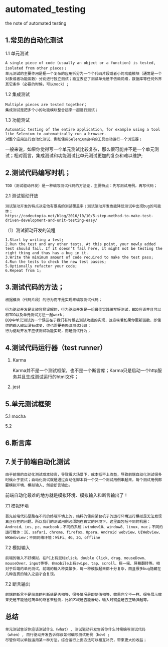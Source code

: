 # automated_testing
the note of automated testing

## 1.常见的自动化测试

1.1 单元测试

    A single piece of code (usually an object or a function) is tested, isolated from other pieces；
    单元测试的主要作用是把一个复杂的应用拆分为一个个代码片段或者小的功能模块（通常是一个对象或者功能函数）分别进行独立测试；独立表征了测试单元是不依赖网络，数据库等任何外界其它条件（必要的时候，可以mock）;
    
1.2 集成测试

    Multiple pieces are tested together；
    集成测试是把多个小的功能模块整合起来一起进行测试；
    
1.3 功能测试

    Automatic testing of the entire application, for example using a tool like Selenium to automatically run a browser.
    对整个应用进行自动化测试，例如使用Selenium这样的工具自动运行一个浏览器；

一般来说，如果你觉得写一个单元测试比较复杂，那么很可能并不是一个单元测试；相对而言，集成测试和功能测试比单元测试更加的复杂和难以维护;


## 2.测试代码编写时机；

    TDD（测试驱动开发）是一种编写测试代码的方法论，主要特点：先写测试用例，再写代码；
    
2.1 测试驱动开放

    测试驱动开发的特点决定他有很高的测试覆盖率；测试驱动开发也能降低测试中出现bug的可能性；
    https://codeutopia.net/blog/2016/10/10/5-step-method-to-make-test-driven-development-and-unit-testing-easy/
    
（1）测试驱动开发的流程
    
    1.Start by writing a test;
    2.Run the test and any other tests. At this point, your newly added test should fail. If it doesn’t fail here, it might not be testing the right thing and thus has a bug in it.
    3.Write the minimum amount of code required to make the test pass;
    4.Run the tests to check the new test passes;
    5.Optionally refactor your code;
    6.Repeat from 1;

## 3.测试代码的方法；
    
    根据模块（代码片段）的行为而不是实现来编写测试代码；

    行为驱动开发是比较容易误解的，行为驱动开发是一组最佳实践编写好测试，BDD应该并且可以和TDD以及单元测试方法一起work；
    BDD中单元测试的一个误区在于我们有时候去测试功能的实现，这意味着如果你更新函数，即使你的输入输出没有改变，你也需要去修改测试代码；
    行为驱动开发不应该测试功能实现，而是测试行为；


## 4.测试代码运行器（test runner）

1. Karma
    
    Karma并不是一个测试框架，也不是一个断言库；Karma只是启动一个http服务并且生成测试运行的html文件；   

2. jest
    
## 5.单元测试框架

5.1 mocha


5.2 


## 6.断言库


## 7.关于前端自动化测试
    
    由于前端的自动化测试成本较高，导致很大场景下，成本抵不上收益，导致前端自动化测试很多时候止于尝试；自动化测试就是通过自动化脚本将一个又一个测试用例串起来，每个测试用例都要模拟环境、模拟输入、然后断言输出。
前端自动化最难的地方就是模拟环境、模拟输入和断言输出了！

7.1 模拟环境

    首先前端代码是跑在不同的终端环境上的，纯粹的使用某台机子的运行环境进行模拟是无法发现真正存在的问题。所以我们的测试用例必须跑在真实的环境下，这里面包括不同的机器：Android、ios、pc、macbook；不同的系统：window10、window8、linux、mac；不同的运行载体：IE、safari、chrome、firefox、Opera、Android webview、UIWebview、WKWebview；不同网络环境：WiFi、4G、3G、offline

7.2 模拟输入

    前端的输入不好模拟，在PC上有鼠标click，double Click、drag、mouseDown、mouseOver、input等等，在mobile上有swipe、tap、scroll、摇一摇、屏幕翻转等。相对于后端的单元测试，前端的输入种类繁多，每一种模拟起来都十分复杂，而且很多bug隐藏在几种连贯的输入之后才会复现。

7.2 断言输出

    前端的断言不是简单的判断值是否相等，很多情况是即使值相等、效果完全不一样。很多展示效果更是不能通过简单的断言来检测，比如区域是否能滑动，输入时键盘是否正确弹起等。


## 总结

    单元测试告诉你应该测试什么（what）, 测试驱动开发告诉你什么时候编写测试代码（when）, 而行驱动开发告诉你该如何编写测试用例（how）;
    尽管你可以单独运用某一种方法，综合运行上面方法可以相互补充，带来更大的收益；
